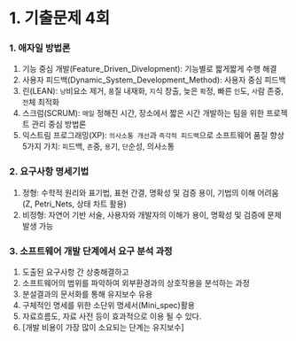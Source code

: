 # 1. 기출문제 4회
### 1. 애자일 방법론
1) 기능 중심 개발(Feature_Driven_Divelopment): 기능별로 짧게짧게 수행 해결
2) 사용자 피드백(Dynamic_System_Development_Method): 사용자 중심 피드백
3) 린(LEAN): `낭`비요소 제거, `품`질 내재화, `지`식 창출, 늦은 `확`정, 빠른 `인`도, `사`람 존중, `전`체 최적화
4) 스크럼(SCRUM): `매일` 정해진 시간, 장소에서 짧은 시간 개발하는 팀을 위한 프로젝트 관리 중심 방법론
5) 익스트림 프로그래밍(XP): `의사소통 개선`과 `즉각적 피드백`으로 소프트웨어 품질 향상<br/>
5가지 가치: `피`드백, `존`중, `용`기, `단`순성, 의사`소`통


### 2. 요구사항 명세기법
1) 정형: 수학적 원리와 표기법, 표현 간결, 명확성 및 검증 용이, 기법의 이해 어려움(Z, Petri_Nets, 상태 차트 활용)
2) 비정형: 자연어 기반 서술, 사용자와 개발자의 이해가 용이, 명확성 및 검증에 문제 발생 가능

### 3. 소프트웨어 개발 단계에서 요구 분석 과정
1) 도출된 요구사항 간 상충해결하고
2) 소프트웨어의 범위를 파악하여 외부환경과의 상호작용을 분석하는 과정
3) 분설결과의 문서화를 통해 유지보수 유용
4) 구체적인 명세를 위한 소단위 명세서(Mini_spec)활용
5) 자료흐름도, 자료 사전 등이 효과적으로 이용 될 수 있다.
6) [개발 비용이 가장 많이 소요되는 단계는 유지보수]
